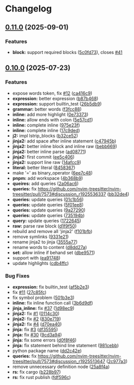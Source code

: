# Changelog

## [0.11.0](https://github.com/cathaysia/tree-sitter-jinja/compare/v0.10.0...v0.11.0) (2025-09-01)


### Features

* **block:** support required blocks ([5c0fd73](https://github.com/cathaysia/tree-sitter-jinja/commit/5c0fd73d4ac539afec90517e951c7a4c7cac9e34)), closes [#41](https://github.com/cathaysia/tree-sitter-jinja/issues/41)

## [0.10.0](https://github.com/cathaysia/tree-sitter-jinja/compare/v0.9.0...v0.10.0) (2025-07-23)


### Features

* expose words token, fix [#12](https://github.com/cathaysia/tree-sitter-jinja/issues/12) ([ca416c9](https://github.com/cathaysia/tree-sitter-jinja/commit/ca416c9a38619a1332b0a7255ead529846979fa7))
* **expression:** better expression ([b87b468](https://github.com/cathaysia/tree-sitter-jinja/commit/b87b468c3a9c97f90c21dd70f598993d1acd20a3))
* **expression:** support builtin_test ([26b5db9](https://github.com/cathaysia/tree-sitter-jinja/commit/26b5db9608e966d2c4181ec35fa9913c22bb0f2a))
* **grammar:** better words ([f3fcc88](https://github.com/cathaysia/tree-sitter-jinja/commit/f3fcc882f45e7f0cf855d42bb51a526996135f20))
* **inline:** add more highlight ([0e73373](https://github.com/cathaysia/tree-sitter-jinja/commit/0e73373adb10ce63b1398515fdb60082f318e14f))
* **inline:** allow ends with colon ([5e57cd1](https://github.com/cathaysia/tree-sitter-jinja/commit/5e57cd13c8d02cfee0fa9fb760910ba706770d1f))
* **inline:** complete inline ([975e23f](https://github.com/cathaysia/tree-sitter-jinja/commit/975e23f5731c66dbbabce1c55845fcb545331143))
* **inline:** complete inline ([17c9ded](https://github.com/cathaysia/tree-sitter-jinja/commit/17c9ded0b9b8576297bd7b13afcc756408e93e61))
* **j2:** impl lstrip_blocks ([b32ce52](https://github.com/cathaysia/tree-sitter-jinja/commit/b32ce52e00811e3911799625212d49ff3867a352))
* **jinja2:** add space after inline statement ([c47945b](https://github.com/cathaysia/tree-sitter-jinja/commit/c47945bac6863de5438a05ceb3e608b26f05e392))
* **jinja2:** better inline block and inline raw ([bebb669](https://github.com/cathaysia/tree-sitter-jinja/commit/bebb66923ec33be7cc89b1f5875eddac77726fb7))
* **jinja2:** better inline parse ([ad08771](https://github.com/cathaysia/tree-sitter-jinja/commit/ad08771723d82ce6eea509113f569faab8c583e2))
* **jinja2:** first commit ([ee5c406](https://github.com/cathaysia/tree-sitter-jinja/commit/ee5c406b702b8820304c38cd19c0dbd3baa9b558))
* **jinja2:** support line raw ([14afcc9](https://github.com/cathaysia/tree-sitter-jinja/commit/14afcc9052ac9047e7f317a82403fd434fd66029))
* **literal:** better literal ([8458367](https://github.com/cathaysia/tree-sitter-jinja/commit/84583676fd01ac80ec01f8e05d0d1ff302d822cc))
* make '=' as binary_operator ([6ee7c48](https://github.com/cathaysia/tree-sitter-jinja/commit/6ee7c483d353c94737c8000ffbb745f6cce5021b))
* **pnpm:** add workspace ([4b368b9](https://github.com/cathaysia/tree-sitter-jinja/commit/4b368b9392dba020d93541ea6694282e3ab580bf))
* **queires:** add queries ([2a06ac6](https://github.com/cathaysia/tree-sitter-jinja/commit/2a06ac63326f3ac1c2fe31144be6de9feef7e474))
* **queries:** fix https://github.com/nvim-treesitter/nvim-treesitter/pull/7573#discussion_r1925536337 ([bb32de4](https://github.com/cathaysia/tree-sitter-jinja/commit/bb32de45f82484bd18d4093dc125dc74ae6816a9))
* **queries:** update queries ([01c1b56](https://github.com/cathaysia/tree-sitter-jinja/commit/01c1b5676d1b0240646a64d05bc2a2d32e502477))
* **queries:** update queries ([5f01ee8](https://github.com/cathaysia/tree-sitter-jinja/commit/5f01ee81993e15d5f6300d53a1426570ac76e937))
* **queries:** update queries ([9a27290](https://github.com/cathaysia/tree-sitter-jinja/commit/9a27290ec895057098b04ea2416f02d6370a80d6))
* **queries:** update queries ([735194b](https://github.com/cathaysia/tree-sitter-jinja/commit/735194bc7c6ff75504393563ae46d458ca320f28))
* **query:** update queries ([1722645](https://github.com/cathaysia/tree-sitter-jinja/commit/1722645860a7e877fa096f7a243edd39d91f8326))
* **raw:** parse raw block ([d1f9f50](https://github.com/cathaysia/tree-sitter-jinja/commit/d1f9f5006879f121beb8a252e2bee8988730ed57))
* rebuild and remove all 'jinja2' ([f101bfb](https://github.com/cathaysia/tree-sitter-jinja/commit/f101bfbdbc8125ab19e26ff59a5e92a5d857326a))
* remove symlinks ([9331e21](https://github.com/cathaysia/tree-sitter-jinja/commit/9331e21b421d833755e5c752d237f003c31b1b6b))
* rename jinja2 to jinja ([3555a77](https://github.com/cathaysia/tree-sitter-jinja/commit/3555a7713894389ac66e85900457964650098a40))
* rename words to content ([d8dd27a](https://github.com/cathaysia/tree-sitter-jinja/commit/d8dd27af2fb4d5e76057aed8e71e573d895c473e))
* **set:** allow inline if behand set ([dbe9571](https://github.com/cathaysia/tree-sitter-jinja/commit/dbe95715142a1f9383ee17eb78d36f5106bd5a00))
* support with ([ea91748](https://github.com/cathaysia/tree-sitter-jinja/commit/ea91748e01fbe256847f6eff05f17754b57872f7))
* update highlights ([cdb4ffc](https://github.com/cathaysia/tree-sitter-jinja/commit/cdb4ffcd9a537827c5dfa66986b6b528b649f914))


### Bug Fixes

* **expression:** fix builtin_test ([af5b2e3](https://github.com/cathaysia/tree-sitter-jinja/commit/af5b2e39776cf1783069362a60290f8c827fb78a))
* fix [#11](https://github.com/cathaysia/tree-sitter-jinja/issues/11) ([27c85fc](https://github.com/cathaysia/tree-sitter-jinja/commit/27c85fcdd749f93f75cabb626a73780a69bd6282))
* fix symbol problem ([501b3e3](https://github.com/cathaysia/tree-sitter-jinja/commit/501b3e3fee62cf025b8dbb2af024e1fda8121c74))
* **inline:** fix inline function call ([3b6d9df](https://github.com/cathaysia/tree-sitter-jinja/commit/3b6d9dfeac8fb095ee516e9f323b6a6cd38ee422))
* **jinja_inline:** fix [#37](https://github.com/cathaysia/tree-sitter-jinja/issues/37) ([1d98ec9](https://github.com/cathaysia/tree-sitter-jinja/commit/1d98ec9753805a933a2d766976b91437d956419d))
* **jinja2:** fix [#1](https://github.com/cathaysia/tree-sitter-jinja/issues/1) ([0114c30](https://github.com/cathaysia/tree-sitter-jinja/commit/0114c305cdd67321529335637d832f64a4dba651))
* **jinja2:** fix [#2](https://github.com/cathaysia/tree-sitter-jinja/issues/2) ([830e719](https://github.com/cathaysia/tree-sitter-jinja/commit/830e7196073972f52a78d8dada24215679d4a4e7))
* **jinja2:** fix [#4](https://github.com/cathaysia/tree-sitter-jinja/issues/4) ([d70ea40](https://github.com/cathaysia/tree-sitter-jinja/commit/d70ea40e1317749fd4d52c54b93cc9a38c8cc088))
* **jinja:** fix [#3](https://github.com/cathaysia/tree-sitter-jinja/issues/3) ([df35595](https://github.com/cathaysia/tree-sitter-jinja/commit/df355959962a30c5940720f82bb803dab7e80118))
* **jinja:** fix [#30](https://github.com/cathaysia/tree-sitter-jinja/issues/30) ([9cd3a94](https://github.com/cathaysia/tree-sitter-jinja/commit/9cd3a94a18a7b40033559a14b735f0fda41eee9a))
* **jinja:** fix some errors ([d0f8f46](https://github.com/cathaysia/tree-sitter-jinja/commit/d0f8f468a39baa60dc9a61429755ed77fe2f591f))
* **jinja:** fix statement behind line statement ([981cebb](https://github.com/cathaysia/tree-sitter-jinja/commit/981cebb973046083e847b20e15c46610dbf47da3))
* python package name ([dd2c42e](https://github.com/cathaysia/tree-sitter-jinja/commit/dd2c42ea360b7e4b6c6fb809494203ae251e1c87))
* **queries:** fix https://github.com/nvim-treesitter/nvim-treesitter/pull/7573#discussion_r1925513647 ([2c977a3](https://github.com/cathaysia/tree-sitter-jinja/commit/2c977a3b040717f036a5b498ac3e0c6958b278f2))
* remove unnecessary definition node ([25a8f4a](https://github.com/cathaysia/tree-sitter-jinja/commit/25a8f4a5959479ab0c4228206a10540a7d9af4bd))
* **rs:** fix cargo ([b228b97](https://github.com/cathaysia/tree-sitter-jinja/commit/b228b97372a26a81e4966b32e7c3171363bb2f85))
* **rs:** fix rust publish ([fdf596c](https://github.com/cathaysia/tree-sitter-jinja/commit/fdf596ccc720ba9419b0fab5cfc3dc05d5bf14c1))
